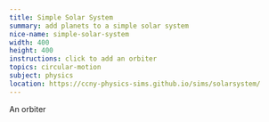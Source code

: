 ```yaml
---
title: Simple Solar System
summary: add planets to a simple solar system
nice-name: simple-solar-system
width: 400
height: 400
instructions: click to add an orbiter
topics: circular-motion
subject: physics
location: https://ccny-physics-sims.github.io/sims/solarsystem/
---
```



An orbiter
